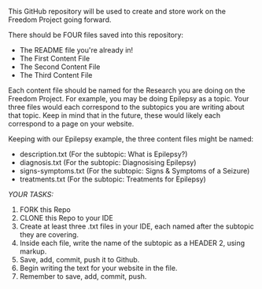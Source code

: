 This GitHub repository will be used to create and store work on the Freedom Project going forward.

There should be FOUR files saved into this repository:
* The README file you're already in!
* The First Content File
* The Second Content File
* The Third Content File

Each content file should be named for the Research you are doing on the Freedom Project. 
For example, you may be doing Epilepsy as a topic. Your three files would each correspond to the 
subtopics you are writing about that topic. 
Keep in mind that in the future, these would likely each correspond to a page on your website.


Keeping with our Epilepsy example, the three content files might be named:
* description.txt (For the subtopic: What is Epilepsy?)
* diagnosis.txt (For the subtopic: Diagnosising Epilepsy)
* signs-symptoms.txt (For the subtopic: Signs & Symptoms of a Seizure)
* treatments.txt (For the subtopic: Treatments for Epilepsy)

_YOUR TASKS:_
1. FORK this Repo
2. CLONE this Repo to your IDE
3. Create at least three .txt files in your IDE, each named after the subtopic they are covering.
4. Inside each file, write the name of the subtopic as a HEADER 2, using markup.
5. Save, add, commit, push it to Github.
6. Begin writing the text for your website in the file.
7. Remember to save, add, commit, push.